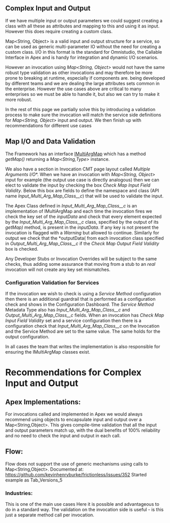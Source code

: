 ## Complex Input and Output

If we have multiple input or output parameters we could suggest creating a class with all these as attributes and mapping to this and using it as input. However this does require creating a custom class.

Map<String, Object> is a valid input and output structure for a service, so can be used as generic multi-parameter IO without the need for creating a custom class. I/O in this format is the standard for Omnistudio, the Callable Interface in Apex and is handy for integration and dynamic I/O scenarios.

However an invocation using *Map<String, Object>* would not have the same robust type validation as other invocations and may therefore be more prone to breaking at runtime, especially if components are. being developed by different teams and we are dealing the large attributes sets common in the enterprise. However the use cases above are critical to many enterprises so we must be able to handle it, but also we can try to make it more robust.

In the rest of this page we partially solve this by introducing a validation process to make sure the invocation will match the service side definitions for *Map<String, Object>* input and output. We then finish up with recommendations for different use cases 

## Map I/O and Data Validation

The Framework has an interface [IMultiArgMap](https://github.com/kevinhenryburke/frictionless/blob/master/serviceBase/force-app/Framework/interfaces/IMultiArgMap.cls) which has a method *getMap()* returning a *Map<String,Type>* instance. 

We also have a section in Invocation CMT page layout called *Multiple Arguments I/O**. When we have an invocation with *Map<String, Object>* input for example (the output use case is directly analogous) then we can elect to validate the input by checking the box *Check Map Input Field Validity*. Below this box are fields to define the namespace and class (API name *Input_Multi_Arg_Map_Class__c*) that will be used to validate the input.

The Apex Class defined in *Input_Multi_Arg_Map_Class__c* is an implementation of IMultiArgMap and each time the invocation fires we check the key set of the *inputData* and check that every element expected by the *Input_Multi_Arg_Map_Class__c* class, specified by the output of its *getMap)* method, is present in the *inputData*. If any key is not present the invocation is flagged with a *Warning* but allowed to continue. Similarly for output we check that the *outputData( from each invocation class specified in *Output_Multi_Arg_Map_Class__c* if the *Check Map Output Field Validity* box is checked.

Any Developer Stubs or Invocation Overrides will be subject to the same checks, thus adding some assurance that moving from a stub to an *real* invocation will not create any key set mismatches.


### Configuration Validation for Services

If the invocation we wish to check is using a *Service Method* configuration then there is an additional guardrail that is performed as a configuration check and shows in the Configuration Dashboard. The  *Service Method* Metadata Type also has *Input_Multi_Arg_Map_Class__c* and *Output_Multi_Arg_Map_Class__c* fields. When an invocation has *Check Map Input Field Validity* set and a service configuration then there is a configuration check that *Input_Multi_Arg_Map_Class__c* on the Invocation and the Service Method are set to the same value. The same holds for the output configuration.

In all cases the team that writes the implementation is also responsible for ensuring the IMultiArgMap classes exist.



# Recommendations for Complex Input and Output

## Apex Implementations:
For invocations called and implemented in Apex we would always recommend using objects to encapsulate input and output over a Map<String,Object>. This gives compile-time validation that all the input and output parameters match up, with the dual benefits of 100% reliability and no need to check the input and output in each call.

## Flow:
Flow does not support the use of generic mechanisms using calls to Map<String,Object>.
Documented at: https://github.com/kevinhenryburke/frictionless/issues/352
Started example as Tab_Versions_5

### Industries:
This is one of the main use cases
Here it is possible and advantageous to do in a standard way.
The validation on the invocation side is useful - is this just a separate method call per invocation.


